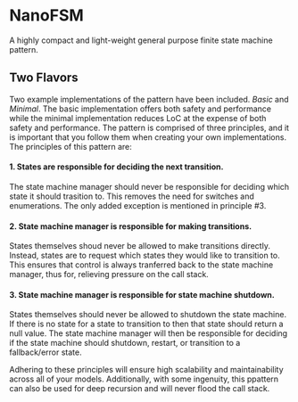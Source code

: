 # NanoFSM
A highly compact and light-weight general purpose finite state machine pattern.

## Two Flavors
Two example implementations of the pattern have been included. <i>Basic</i> and <i>Minimal</i>.
The basic implementation offers both safety and performance while the minimal implementation
reduces LoC at the expense of both safety and performance. The pattern is comprised of three
principles, and it is important that you follow them when creating your own implementations.
The principles of this pattern are:

#### 1. States are responsible for deciding the next transition.
The state machine manager should never be responsible for deciding which state it should
trasition to. This removes the need for switches and enumerations. The only added exception
is mentioned in principle #3.

#### 2. State machine manager is responsible for making transitions.
States themselves shoud never be allowed to make transitions directly. Instead, states are
to request which states they would like to transition to. This ensures that control is
always tranferred back to the state machine manager, thus for, relieving pressure on the call
stack.

#### 3. State machine manager is responsible for state machine shutdown.
States themselves should never be allowed to shutdown the state machine. If there is no state
for a state to transition to then that state should return a null value. The state machine
manager will then be responsible for deciding if the state machine should shutdown, restart,
or transition to a fallback/error state.

Adhering to these principles will ensure high scalability and maintainability across all of
your models. Additionally, with some ingenuity, this ppattern can also be used for deep
recursion and will never flood the call stack.
